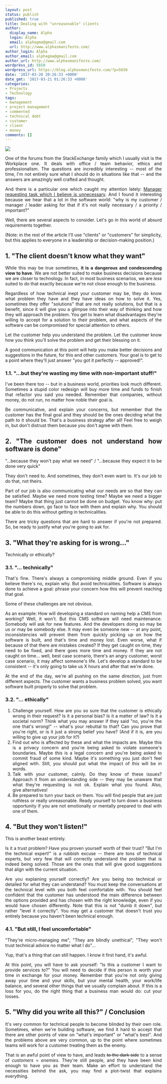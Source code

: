 ```yaml
---
layout: post
status: publish
published: true
title: Dealing with "unreasonable" clients
author:
  display_name: Alpha
  login: Alpha
  email: alphagma@gmail.com
  url: http://www.alphasmanifesto.com/
author_login: Alpha
author_email: alphagma@gmail.com
author_url: http://www.alphasmanifesto.com/
wordpress_id: 5650
wordpress_url: https://blog.alphasmanifesto.com/?p=5650
date: '2017-03-20 20:26:33 +0000'
date_gmt: '2017-03-21 01:26:33 +0000'
categories:
- Projects
- Technology
tags:
- management
- project management
- commented
- technical debt
- customer
- client
- money
comments: []
---
```


![](/assets/StickFigure.png)

<p style="text-align: justify;">One of the forums from the StackExchange family which I usually visit is the Workplace one. It deals with office / team behavior, ethics and professionalism. The questions are incredibly interesting -- most of the time, I'm not entirely sure what I should do in situations like that -- and the answers are amazingly well crafted and thought.</p>
<p style="text-align: justify;">And there is&nbsp;a particular one which caught my attention lately: <a href="http://workplace.stackexchange.com/q/58509/25611">Manager requesting task which I believe is unnecessary</a>. And I found it interesting because we hear that a lot in the software world: "why is my customer / manager / leader asking for that if it's not really necessary / a priority / important?"</p>
<p style="text-align: justify;">Well, there are several aspects to consider. Let's go in this world of absurd requirements together.</p>
<p style="text-align: justify;"><!--more--></p>
<p style="text-align: justify;">(Note: in the rest of the article I'll use "clients" or "customers" for simplicity, but this applies to everyone in a leadership or decision-making position.)</p>
<h2 style="text-align: justify;">1. "The client doesn't know what they want"</h2>
<p style="text-align: justify;">While this may be true sometimes, <strong>it is a dangerous and condescending view to have</strong>. We are not better suited to make business decisions because we are closer to technology. In fact, in most business scenarios, we are <em>less</em> suited to do that exactly because we're not close enough to the business.</p>
<p style="text-align: justify;">Regardless of how technical inept your customer may be, they do know what problem they have and they have ideas on how to solve it. Yes, sometimes they offer "solutions" that are not really solutions, but that is a benefit, since it will give you a glimpse into their way of thinking and how they will approach the problem. You get to learn what disadvantages they're willing to accept for a solution to their problem, and what aspects of the software can be compromised for special attention to others.</p>
<p style="text-align: justify;">Let the customer help you understand the problem. Let the customer know how you think you'll solve the problem and get their blessing on it.</p>
<p style="text-align: justify;">A good communication at this point will help you make better decisions and suggestions in the future, for this and other customers. Your goal is to get to a point where they'll just answer "you got it perfectly -- approved!".</p>
<h3 style="text-align: justify;">1.1. "...but they're wasting my time with non-important stuff!"</h3>
<p style="text-align: justify;">I've been there too -- but in a business world, priorities look much different. Sometimes a stupid color redesign will buy more time and funds to&nbsp;finish that refactor you said you needed. Remember that companies, without money, do not run, no matter how noble their goal is.</p>
<p style="text-align: justify;">Be communicative, and explain your concerns, but remember that the customer has the final goal and they should be the ones deciding what the path to it should be. That's a business strategy after all! Feel free to weigh in, but don't distrust them because you don't agree with them.</p>
<h2 style="text-align: justify;">2. "The customer does not understand how software is done"</h2>
<p style="text-align: justify;">"...because they won't pay what we need" / "...because they expect it to be done very quick"</p>
<p style="text-align: justify;">They don't need to. And sometimes, they don't even want to. It's our job to do that, not theirs.</p>
<p style="text-align: justify;">Part of our job is also communicating what our needs are so that they can be satisfied. Maybe we need more testing time? Maybe we need a bigger team? Maybe that thing just cannot be done on budget. You know why: put the numbers down, go face to face with them and explain why. You should be able to do this without getting in technicalities.</p>
<p style="text-align: justify;">There are tricky questions that are hard to answer if you're not prepared. So, be ready to justify what you're going to ask for.</p>
<h2 style="text-align: justify;">3. "What they're asking for is wrong..."</h2>
<p style="text-align: justify;">Technically or ethically?</p>
<h3 style="text-align: justify;">3.1. "... technically"</h3>
<p style="text-align: justify;">That's fine.&nbsp;There's always a compromising middle ground. Even if you believe there's no, explain why. But avoid technicalities. Software is always done to achieve a goal: phrase your concern how this will prevent reaching that goal.</p>
<p style="text-align: justify;">Some of these challenges are not obvious.</p>
<p style="text-align: justify;">As an example: How will developing a standard on naming help a CMS from working? Well, it won't. But this CMS software will need maintenance. Somebody will ask for new features. And the developers doing so&nbsp;may be us or may be somebody else. It may even be someone new -- at any point, inconsistencies will prevent them from quickly picking up on how the software is built, and that's time and money lost. Even worse, what if because of that there are mistakes created? If they get&nbsp;caught on time, they need to be fixed, and there goes more time and money. If they are not caught on time... well, best case scenario, there's an&nbsp;angry customer, worst case scenario, it&nbsp;may affect someone's life. Let's develop a standard to be consistent -- it's only going to take us X hours and after that we're done.</p>
<p style="text-align: justify;">At the end of the day, we're all pushing on the same direction, just from different aspects. The customer wants a business problem solved, you want software built properly to solve that problem.</p>
<h3 style="text-align: justify;">3.2. "... ethically"</h3>
<ol style="text-align: justify;">
<li>Challenge yourself. How are you so sure that the customer is ethically wrong in their request? Is it a personal bias? Is it a matter of law? Is it a societal norm? Think what you may answer if they said "no, you're the one that's wrong!" -- what's your rebuttal to that? Can you prove that you're right, or is it just a strong belief you have? (And if it is, are you willing to give up your job for it?)</li>
<li>Find out who is affected by these and what the impacts are. Maybe this is a privacy concern and you're being asked to violate someone's boundaries. Maybe this is a legal concern and you're&nbsp;being asked to commit fraud of some kind. Maybe it's something you just don't feel aligned with. Still, you should put what the impact of this will be in words.</li>
<li>Talk with your customer, calmly. Do they know of these issues? Approach it from&nbsp;an understanding side -- they may be unaware that what they're requesting is not ok. Explain what you found. Also, give&nbsp;alternatives!</li>
<li>Be prepared to turn your back on them.&nbsp;You will find people that are just ruthless or really unreasonable. Ready yourself&nbsp;to turn down a business opportunity if you are not emotionally or mentally prepared to deal with one of them.</li>
</ol>
<h2 style="text-align: justify;">4. "But they won't listen!"</h2>
<p style="text-align: justify;">This is another beast entirely.</p>
<p style="text-align: justify;">Is it a trust problem? Have you proven yourself worth of their trust? "But I'm the technical expert!" is a rubbish excuse -- there are tons of technical experts, but very few that will correctly understand the problem that is indeed being solved. Those are the ones that will give good suggestions that align&nbsp;with the current situation.</p>
<p style="text-align: justify;">Are you explaining yourself correctly? Are you being too technical or detailed for what they can understand? You must&nbsp;keep the conversations at the technical level with you both feel comfortable with. You should feel confident that the customer has understood the main difference between the options provided and has chosen with the right knowledge, even if you would have chosen differently. Note that this is not "dumb it down", but rather "level it correctly". You may get a customer that doesn't trust you entirely because you haven't been technical enough.</p>
<h3 style="text-align: justify;">4.1. "But still, I feel uncomfortable"</h3>
<p style="text-align: justify;">"They're micro-managing me", "They are blindly unethical", "They won't trust technical advice no matter what I do"...</p>
<p style="text-align: justify;">Yup, that's a thing that can still happen. I know it first hand, it's awful.</p>
<p style="text-align: justify;">At this point, you will have to ask yourself: "Is this a customer I want to provide&nbsp;services to?" You will need to decide if this person is worth your time in exchange for your money. Remember that you're not only giving away your time and your skills, but your mental health, your work/life balance, and several other things that we usually complain about. If this is a loss for you, do the right thing that a business man would do: cut your losses.</p>
<h2 style="text-align: justify;">5. "Why did you write all this?" / Conclusion</h2>
<p style="text-align: justify;">It's very common for technical people to become blinded by their own role. Sometimes, when we're building software, we find it hard to accept that there are other points of view on "what's important" or "what's best". And the problems above are very common, up to the point where sometimes teams will work for a customer treating them as the enemy.</p>
<p style="text-align: justify;">That is an awful point of view&nbsp;to have, and leads <del>to the dark side</del> to a sense of <em>customers</em> =&nbsp;<em>enemies</em>. They're still people, and they have been kind enough to have you as their team. Make an effort to understand the necessities behind the ask, you may find a plot-twist that explains everything.</p>

